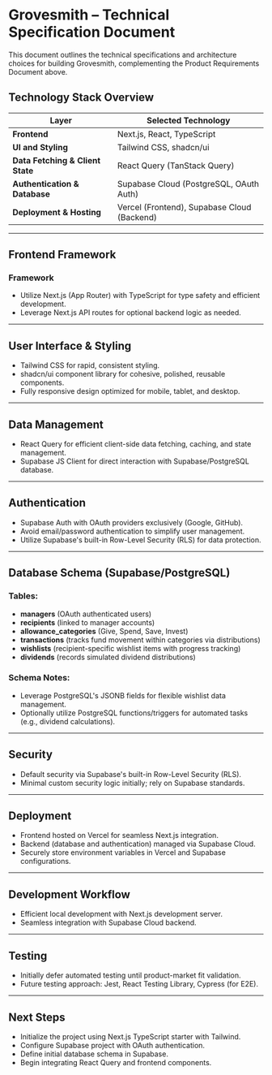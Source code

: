# Grovesmith – Technical Specification Document

This document outlines the technical specifications and architecture choices for building Grovesmith, complementing the Product Requirements Document above.

## Technology Stack Overview

| Layer                            | Selected Technology                         |
| -------------------------------- | ------------------------------------------- |
| **Frontend**                     | Next.js, React, TypeScript                  |
| **UI and Styling**               | Tailwind CSS, shadcn/ui                     |
| **Data Fetching & Client State** | React Query (TanStack Query)                |
| **Authentication & Database**    | Supabase Cloud (PostgreSQL, OAuth Auth)     |
| **Deployment & Hosting**         | Vercel (Frontend), Supabase Cloud (Backend) |

---

## Frontend Framework

### Framework

- Utilize Next.js (App Router) with TypeScript for type safety and efficient development.
- Leverage Next.js API routes for optional backend logic as needed.

---

## User Interface & Styling

- Tailwind CSS for rapid, consistent styling.
- shadcn/ui component library for cohesive, polished, reusable components.
- Fully responsive design optimized for mobile, tablet, and desktop.

---

## Data Management

- React Query for efficient client-side data fetching, caching, and state management.
- Supabase JS Client for direct interaction with Supabase/PostgreSQL database.

---

## Authentication

- Supabase Auth with OAuth providers exclusively (Google, GitHub).
- Avoid email/password authentication to simplify user management.
- Utilize Supabase's built-in Row-Level Security (RLS) for data protection.

---

## Database Schema (Supabase/PostgreSQL)

### Tables:

- **managers** (OAuth authenticated users)
- **recipients** (linked to manager accounts)
- **allowance_categories** (Give, Spend, Save, Invest)
- **transactions** (tracks fund movement within categories via distributions)
- **wishlists** (recipient-specific wishlist items with progress tracking)
- **dividends** (records simulated dividend distributions)

### Schema Notes:

- Leverage PostgreSQL's JSONB fields for flexible wishlist data management.
- Optionally utilize PostgreSQL functions/triggers for automated tasks (e.g., dividend calculations).

---

## Security

- Default security via Supabase's built-in Row-Level Security (RLS).
- Minimal custom security logic initially; rely on Supabase standards.

---

## Deployment

- Frontend hosted on Vercel for seamless Next.js integration.
- Backend (database and authentication) managed via Supabase Cloud.
- Securely store environment variables in Vercel and Supabase configurations.

---

## Development Workflow

- Efficient local development with Next.js development server.
- Seamless integration with Supabase Cloud backend.

---

## Testing

- Initially defer automated testing until product-market fit validation.
- Future testing approach: Jest, React Testing Library, Cypress (for E2E).

---

## Next Steps

- Initialize the project using Next.js TypeScript starter with Tailwind.
- Configure Supabase project with OAuth authentication.
- Define initial database schema in Supabase.
- Begin integrating React Query and frontend components.
